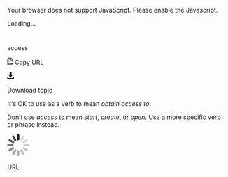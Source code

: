 ﻿Your browser does not support JavaScript. Please enable the Javascript.

Loading...

# 

access

![Copy URL](media/access/Copy.png)
Copy URL

![Download](media/access/Download.png)

Download topic

It's OK to use as a verb to mean *obtain access to*. 

Don’t use *access* to mean *start*, *create*, or *open*. Use a more specific verb or phrase instead.

![In progress](media/access/activity-large.gif)

URL :

